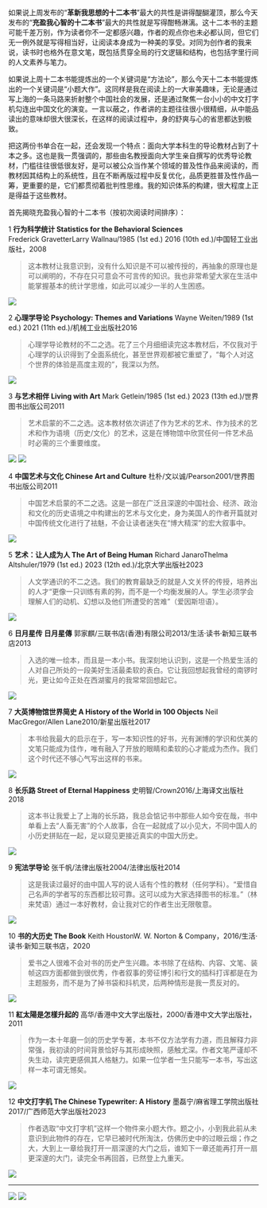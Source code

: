 如果说上周发布的“**革新我思想的十二本书**”最大的共性是讲得醍醐灌顶，那么今天发布的“**充盈我心智的十二本书**”最大的共性就是写得酣畅淋漓。这十二本书的主题可能千差万别，作为读者你不一定都感兴趣，作者的观点你也未必都认同，但它们无一例外就是写得相当好，让阅读本身成为一种美的享受。对同为创作者的我来说，读书时也格外在意文笔，既包括贯穿全局的行文逻辑和结构，也包括字里行间的人文素养与笔力。

如果说上周十二本书能提炼出的一个关键词是“方法论”，那么今天十二本书能提炼出的一个关键词是“小题大作”。这同样是我在阅读上的一大审美趣味，无论是通过写上海的一条马路来折射整个中国社会的发展，还是通过聚焦一台小小的中文打字机勾连出中国文化的演变。一言以蔽之，作者讲的主题往往很小很精细，从中能品读出的意味却很大很深长，在这样的阅读过程中，身的舒爽与心的省思都达到极致。

把这两份书单合在一起，还会发现一个特点：面向大学本科生的导论教材占到了十本之多。这也是我一贯强调的，那些由名教授面向大学生亲自撰写的优秀导论教材，门槛往往很低很友好，是可以被公众当作某个领域的普及性作品来阅读的，而教材因其结构上的系统性，且在不断再版过程中反复优化，品质更胜普及性作品一筹，更重要的是，它们都贯彻着批判性思维。我的知识体系的构建，很大程度上正是得益于这些教材。

首先揭晓充盈我心智的十二本书（按初次阅读时间排序）：

1
**行为科学统计  Statistics for the Behavioral Sciences**
Frederick GravetterLarry Wallnau/1985 (1st ed.) 2016 (10th ed.)/中国轻工业出版社，2008
> 这本教材让我意识到，没有什么知识是不可以被传授的，再抽象的原理也是可以阐明的，不存在只可意会不可言传的知识。我也非常希望大家在生活中能掌握基本的统计学思维，如此可以减少一半的人生困惑。

[![](https://img.shields.io/badge/PDF-Z--Library-e61a71)](https://zh.singlelogin.re/book/27962737/5017f7/) 

2
**心理学导论 Psychology: Themes and Variations**
Wayne Weiten/1989 (1st ed.) 2021 (11th ed.)/机械工业出版社2016
> 心理学导论教材的不二之选。花了三个月细细读完这本教材后，不仅我对于心理学的认识得到了全面系统化，甚至世界观都被它重塑了，“每个人对这个世界的体验是高度主观的”，我深以为然。

[![](https://img.shields.io/badge/PDF-Z--Library-e61a71)](https://zh.singlelogin.re/book/16777625/4286ec/) 

3
**与艺术相伴  Living with Art**
Mark Getlein/1985 (1st ed.) 2023 (13th ed.)/世界图书出版公司2011
> 艺术启蒙的不二之选。这本教材依次讲述了作为艺术的艺术、作为技术的艺术和作为语境（历史/文化）的艺术，这是在博物馆中欣赏任何一件艺术品时必需的三个重要维度。

[![](https://img.shields.io/badge/PDF-Z--Library-e61a71)](https://zh.singlelogin.re/book/5411172/891cae/)  [![](https://img.shields.io/badge/PDF-Z--Library-e61a71)](https://zh.singlelogin.re/book/5405883/a65bd1/) 


4
**中国艺术与文化 Chinese Art and Culture**
杜朴/文以诚/Pearson2001/世界图书出版公司2011
> 中国艺术启蒙的不二之选。这是一部在广泛且深邃的中国社会、经济、政治和文化的历史语境之中构建出的艺术与文化史，身为美国人的作者开篇就对中国传统文化进行了袪魅，不会让读者迷失在“博大精深”的宏大叙事中。

[![](https://img.shields.io/badge/PDF-Z--Library-e61a71)](https://zh.singlelogin.re/book/16368184/180d82/) 

5
**艺术：让人成为人 The Art of Being Human**
Richard JanaroThelma Altshuler/1979 (1st ed.) 2023 (12th ed.)/北京大学出版社2023
> 人文学通识的不二之选。我们的教育最缺乏的就是人文关怀的传授，培养出的人才“更像一只训练有素的狗，而不是一个均衡发展的人。学生必须学会理解人们的动机、幻想以及他们所遭受的苦难”（爱因斯坦语）。

[![](https://img.shields.io/badge/PDF-Z--Library-e61a71)](https://zh.singlelogin.re/book/5339350/f4bcd2/) 

6
**日月星传 日月星傳**
郭家麒/三联书店(香港)有限公司2013/生活·读书·新知三联书店2013
> 入选的唯一绘本，而且是一本小书。我深刻地认识到，这是一个热爱生活的人对自己所处的一段美好生活最柔软的表白。它让我回想起我曾经的南锣时光，更让如今正处在西湖蜜月的我常常回想起它。

[![](https://img.shields.io/badge/PDF-Z--Library-e61a71)](https://zh.singlelogin.re/book/28547206/792336/) 

7
**大英博物馆世界简史 A History of the World in 100 Objects**
Neil MacGregor/Allen Lane2010/新星出版社2017
> 本书给我最大的启示在于，写一本知识性的好书，光有渊博的学识和优美的文笔只能成为佳作，唯有融入了开放的眼睛和柔软的心才能成为杰作。我们这个时代还不够心气写出这样的书来。

[![](https://img.shields.io/badge/AZW3-Z--Library-e61a71)](https://zh.singlelogin.re/book/18245416/f6bb6f/) 

8
**长乐路 Street of Eternal Happiness**
史明智/Crown2016/上海译文出版社2018
> 这本书让我爱上了上海的长乐路，我总会惦记书中那些人如今安在哉，书中单看上去“人畜无害”的个人故事，合在一起就成了以小见大，不同中国人的小历史拼贴在一起，足以窥见更接近真实的中国大历史。

[![](https://img.shields.io/badge/AZW3-Z--Library-e61a71)](https://zh.singlelogin.re/book/16886466/527b62/) 

9
**宪法学导论**
张千帆/法律出版社2004/法律出版社2014
> 这是我读过最好的由中国人写的说人话有个性的教材（任何学科）。“爱惜自己名声的学者写的东西都比较可靠。这可以成为大家选择图书的标准。”（林来梵语）通过一本好教材，会让我对它的作者生出无限敬意。

[![](https://img.shields.io/badge/AZW3-Z--Library-e61a71)](https://zh.singlelogin.re/book/16874562/fc6871/) 

10
**书的大历史 The Book**
Keith HoustonW. W. Norton & Company，2016/生活·读书·新知三联书店，2020
> 爱书之人很难不会对书的历史产生兴趣。本书除了在结构、内容、文笔、装帧这四方面都做到很优秀，作者叙事的旁征博引和行文的插科打诨都是在为主题服务，而不是为了掉书袋和抖机灵，后两种情形是我一贯反对的。

[![](https://img.shields.io/badge/PDF-Z--Library-e61a71)](https://zh.singlelogin.re/book/16679536/d50f8d/) 

11
**紅太陽是怎樣升起的**
高华/香港中文大学出版社，2000/香港中文大学出版社，2011
> 作为一本十年磨一剑的历史学专著，本书不仅方法学有力道，而且解释力非常强，我初读的时间背景恰好与其形成映照，感触尤深。作者文笔严谨却不失生动，读完更感佩其人格魅力。如果一位学者一生只能写一本书，写出这样一本可谓无憾矣。

![](https://img.shields.io/badge/AZW3-Z--Library-e61a71)

12
**中文打字机 The Chinese Typewriter: A History**
墨磊宁/麻省理工学院出版社2017/广西师范大学出版社2023
> 作者选取“中文打字机”这样一个物件来小题大作。题之小，小到我此前从未意识到此物件的存在，它早已被时代所淘汰，仿佛历史中的过眼云烟；作之大，大到上一章给我打开一扇深邃的大门之后，谁知下一章还能再打开一扇更深邃的大门，读完全书再回首，已然登上九重天。

[![](https://img.shields.io/badge/PDF-Z--Library-e61a71)](https://zh.singlelogin.re/book/26882042/f8303e/) 

---

![](https://img.shields.io/badge/私享史-微信公众号-00b86c) [![](https://img.shields.io/badge/Z--Library-e61a71)](https://zh.singlelogin.re/)